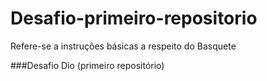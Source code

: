 # Desafio-primeiro-repositorio
Refere-se a instruções básicas a respeito do Basquete 

###Desafio Dio (primeiro repositório)
